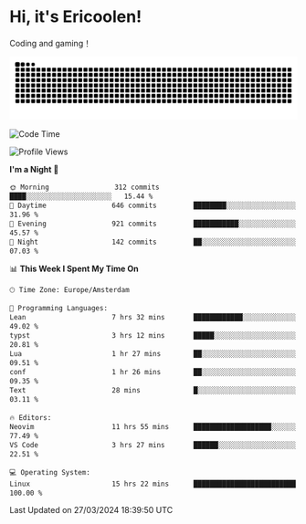 # Hi, it's Ericoolen!
Coding and gaming！

<picture>
  <source media="(prefers-color-scheme: dark)" srcset="https://raw.githubusercontent.com/Eric-Song-Nop/Eric-Song-Nop/output/github-contribution-grid-snake-dark.svg">
  <source media="(prefers-color-scheme: light)" srcset="https://raw.githubusercontent.com/Eric-Song-Nop/Eric-Song-Nop/output/github-contribution-grid-snake.svg">
  <img alt="github contribution grid snake animation" src="https://raw.githubusercontent.com/Eric-Song-Nop/Eric-Song-Nop/output/github-contribution-grid-snake.svg">
</picture>

<!--START_SECTION:waka-->
![Code Time](http://img.shields.io/badge/Code%20Time-1%2C272%20hrs%2040%20mins-blue)

![Profile Views](http://img.shields.io/badge/Profile%20Views-0-blue)

**I'm a Night 🦉** 

```text
🌞 Morning                312 commits         ████░░░░░░░░░░░░░░░░░░░░░   15.44 % 
🌆 Daytime                646 commits         ████████░░░░░░░░░░░░░░░░░   31.96 % 
🌃 Evening                921 commits         ███████████░░░░░░░░░░░░░░   45.57 % 
🌙 Night                  142 commits         ██░░░░░░░░░░░░░░░░░░░░░░░   07.03 % 
```


📊 **This Week I Spent My Time On** 

```text
🕑︎ Time Zone: Europe/Amsterdam

💬 Programming Languages: 
Lean                     7 hrs 32 mins       ████████████░░░░░░░░░░░░░   49.02 % 
typst                    3 hrs 12 mins       █████░░░░░░░░░░░░░░░░░░░░   20.81 % 
Lua                      1 hr 27 mins        ██░░░░░░░░░░░░░░░░░░░░░░░   09.51 % 
conf                     1 hr 26 mins        ██░░░░░░░░░░░░░░░░░░░░░░░   09.35 % 
Text                     28 mins             █░░░░░░░░░░░░░░░░░░░░░░░░   03.11 % 

🔥 Editors: 
Neovim                   11 hrs 55 mins      ███████████████████░░░░░░   77.49 % 
VS Code                  3 hrs 27 mins       ██████░░░░░░░░░░░░░░░░░░░   22.51 % 

💻 Operating System: 
Linux                    15 hrs 22 mins      █████████████████████████   100.00 % 
```


 Last Updated on 27/03/2024 18:39:50 UTC
<!--END_SECTION:waka-->
